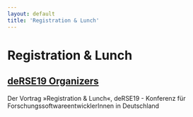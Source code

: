 ```yaml
---
layout: default
title: 'Registration & Lunch'
---
```


# Registration & Lunch

## [deRSE19 Organizers](../../speaker/JR7ZCK/)

Der Vortrag »Registration & Lunch«, deRSE19 - Konferenz für ForschungssoftwareentwicklerInnen in Deutschland